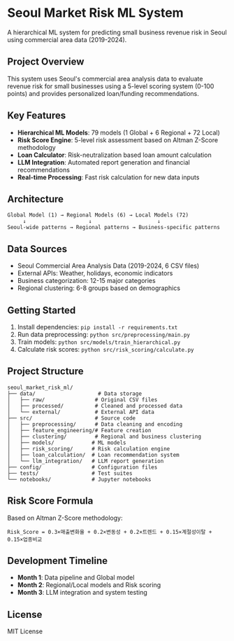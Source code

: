 # Seoul Market Risk ML System

A hierarchical ML system for predicting small business revenue risk in Seoul using commercial area data (2019-2024).

## Project Overview

This system uses Seoul's commercial area analysis data to evaluate revenue risk for small businesses using a 5-level scoring system (0-100 points) and provides personalized loan/funding recommendations.

## Key Features

- **Hierarchical ML Models**: 79 models (1 Global + 6 Regional + 72 Local)
- **Risk Score Engine**: 5-level risk assessment based on Altman Z-Score methodology
- **Loan Calculator**: Risk-neutralization based loan amount calculation
- **LLM Integration**: Automated report generation and financial recommendations
- **Real-time Processing**: Fast risk calculation for new data inputs

## Architecture

```
Global Model (1) → Regional Models (6) → Local Models (72)
     ↓                    ↓                     ↓
Seoul-wide patterns → Regional patterns → Business-specific patterns
```

## Data Sources

- Seoul Commercial Area Analysis Data (2019-2024, 6 CSV files)
- External APIs: Weather, holidays, economic indicators
- Business categorization: 12-15 major categories
- Regional clustering: 6-8 groups based on demographics

## Getting Started

1. Install dependencies: `pip install -r requirements.txt`
2. Run data preprocessing: `python src/preprocessing/main.py`
3. Train models: `python src/models/train_hierarchical.py`
4. Calculate risk scores: `python src/risk_scoring/calculate.py`

## Project Structure

```
seoul_market_risk_ml/
├── data/                    # Data storage
│   ├── raw/                # Original CSV files
│   ├── processed/          # Cleaned and processed data
│   └── external/           # External API data
├── src/                    # Source code
│   ├── preprocessing/      # Data cleaning and encoding
│   ├── feature_engineering/# Feature creation
│   ├── clustering/         # Regional and business clustering
│   ├── models/            # ML models
│   ├── risk_scoring/      # Risk calculation engine
│   ├── loan_calculation/  # Loan recommendation system
│   └── llm_integration/   # LLM report generation
├── config/                # Configuration files
├── tests/                 # Test suites
└── notebooks/             # Jupyter notebooks
```

## Risk Score Formula

Based on Altman Z-Score methodology:
```
Risk_Score = 0.3×매출변화율 + 0.2×변동성 + 0.2×트렌드 + 0.15×계절성이탈 + 0.15×업종비교
```

## Development Timeline

- **Month 1**: Data pipeline and Global model
- **Month 2**: Regional/Local models and Risk scoring
- **Month 3**: LLM integration and system testing

## License

MIT License